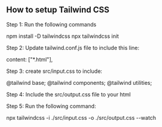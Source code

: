 ## How to setup Tailwind CSS

Step 1: Run the following commands

 
npm install -D tailwindcss
npx tailwindcss init


Step 2: Update tailwind.conf.js file to include this line:

content: ["*.html"],


Step 3: create src/input.css to include:

@tailwind base;
@tailwind components;
@tailwind utilities;


Step 4: Include the src/output.css file to your html

Step 5: Run the following command:

npx tailwindcss -i ./src/input.css -o ./src/output.css --watch